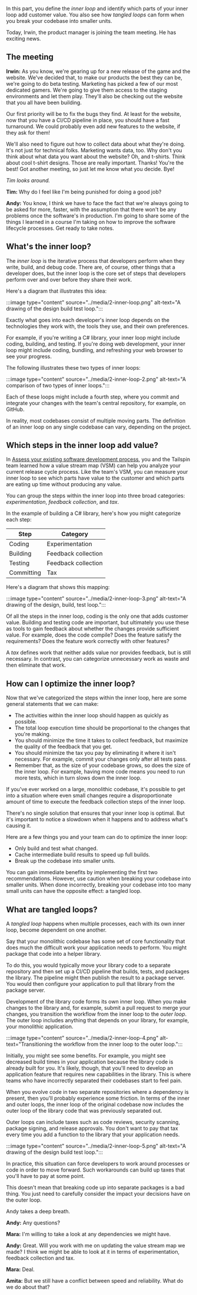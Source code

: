 In this part, you define the _inner loop_ and identify which parts of your inner loop add customer value. You also see how _tangled loops_ can form when you break your codebase into smaller units.

Today, Irwin, the product manager is joining the team meeting. He has exciting news.

## The meeting

**Irwin:** As you know, we're gearing up for a new release of the game and the website. We've decided that, to make our products the best they can be, we're going to do beta testing. Marketing has picked a few of our most dedicated gamers. We're going to give them access to the staging environments and let them play. They'll also be checking out the website that you all have been building.

Our first priority will be to fix the bugs they find. At least for the website, now that you have a CI/CD pipeline in place, you should have a  fast turnaround. We could probably even add new features to the website, if they ask for them!

We'll also need to figure out how to collect data about what they're doing. It's not just for technical folks. Marketing wants data, too. Why don't you think about what data you want about the website? Oh, and t-shirts. Think about cool t-shirt designs. Those are really important. Thanks! You're the best! Got another meeting, so just let me know what you decide. Bye!

_Tim looks around._

**Tim:** Why do I feel like I'm being punished for doing a good job?

**Andy:** You know, I think we have to face the fact that we're always going to be asked for more, faster, with the assumption that there won't be any problems once the software's in production. I'm going to share some of the things I learned in a course I'm taking on how to improve the software lifecycle processes. Get ready to take notes.

## What's the inner loop?

The _inner loop_ is the iterative process that developers perform when they write, build, and debug code. There are, of course, other things that a developer does, but the inner loop is the core set of steps that developers perform over and over before they share their work.

Here's a diagram that illustrates this idea:

:::image type="content" source="../media/2-inner-loop.png" alt-text="A drawing of the design build test loop.":::

Exactly what goes into each developer's inner loop depends on the technologies they work with, the tools they use, and their own preferences.

For example, if you're writing a C# library, your inner loop might include coding, building, and testing. If you're doing web development, your inner loop might include coding, bundling, and refreshing your web browser to see your progress.

The following illustrates these two types of inner loops:

:::image type="content" source="../media/2-inner-loop-2.png" alt-text="A comparison of two types of inner loops.":::

Each of these loops might include a fourth step, where you commit and integrate your changes with the team's central repository, for example, on GitHub.

In reality, most codebases consist of multiple moving parts. The definition of an inner loop on any single codebase can vary, depending on the project.

## Which steps in the inner loop add value?

In [Assess your existing software development process](/learn/modules/assess-your-development-process/?azure-portal=true), you and the Tailspin team learned how a value stream map (VSM) can help you analyze your current release cycle process. Like the team's VSM, you can measure your inner loop to see which parts have value to the customer and which parts are eating up time without producing any value.

You can group the steps within the inner loop into three broad categories: *experimentation*, *feedback collection*, and *tax*.

In the example of building a C# library, here's how you might categorize each step:

| Step       | Category            |
|------------|---------------------|
| Coding     | Experimentation     |
| Building   | Feedback collection |
| Testing    | Feedback collection |
| Committing | Tax                 |

Here's a diagram that shows this mapping:

:::image type="content" source="../media/2-inner-loop-3.png" alt-text="A drawing of the design, build, test loop.":::

Of all the steps in the inner loop, coding is the only one that adds customer value. Building and testing code are important, but ultimately you use these as tools to gain feedback about whether the changes provide sufficient value. For example, does the code compile? Does the feature satisfy the requirements? Does the feature work correctly with other features?

A *tax* defines work that neither adds value nor provides feedback, but is still necessary. In contrast, you can categorize unnecessary work as waste and then eliminate that work.

## How can I optimize the inner loop?

Now that we've categorized the steps within the inner loop, here are some general statements that we can make:

- The activities within the inner loop should happen as quickly as possible.
- The total loop execution time should be proportional to the changes that you're making.
- You should minimize the time it takes to collect feedback, but maximize the quality of the feedback that you get.
- You should minimize the tax you pay by eliminating it where it isn't necessary. For example, commit your changes only after all tests pass.
- Remember that, as the size of your codebase grows, so does the size of the inner loop. For example, having more code means you need to run more tests, which in turn slows down the inner loop.

If you've ever worked on a large, monolithic codebase, it's possible to get into a situation where even small changes require a disproportionate amount of time to execute the feedback collection steps of the inner loop.

There's no single solution that ensures that your inner loop is optimal. But it's important to notice a slowdown when it happens and to address what's causing it.

Here are a few things you and your team can do to optimize the inner loop:

* Only build and test what changed.
* Cache intermediate build results to speed up full builds.
* Break up the codebase into smaller units.

You can gain immediate benefits by implementing the first two recommendations. However, use caution when breaking your codebase into smaller units. When done incorrectly, breaking your codebase into too many small units can have the opposite effect: a tangled loop.

## What are tangled loops?

A _tangled loop_ happens when multiple processes, each with its own inner loop, become dependent on one another.

Say that your monolithic codebase has some set of core functionality that does much the difficult work your application needs to perform. You might package that code into a helper library.

To do this, you would typically move your library code to a separate repository and then set up a CI/CD pipeline that builds, tests, and packages the library. The pipeline might then publish the result to a package server. You would then configure your application to pull that library from the package server.

Development of the library code forms its own inner loop. When you make changes to the library and, for example, submit a pull request to merge your changes, you transition the workflow from the inner loop to the _outer loop_. The outer loop includes anything that depends on your library, for example, your monolithic application.

:::image type="content" source="../media/2-inner-loop-4.png" alt-text="Transitioning the workflow from the inner loop to the outer loop.":::

Initially, you might see some benefits. For example, you might see decreased build times in your application because the library code is already built for you. It's likely, though, that you'll need to develop an application feature that requires new capabilities in the library. This is where teams who have incorrectly separated their codebases start to feel pain.

When you evolve code in two separate repositories where a dependency is present, then you'll probably experience some friction. In terms of the inner and outer loops, the inner loop of the original codebase now includes the outer loop of the library code that was previously separated out.

Outer loops can include taxes such as code reviews, security scanning, package signing, and release approvals. You don't want to pay that tax every time you add a function to the library that your application needs.

:::image type="content" source="../media/2-inner-loop-5.png" alt-text="A drawing of the design build test loop.":::

In practice, this situation can force developers to work around processes or code in order to move forward. Such workarounds can build up taxes that you'll have to pay at some point.

This doesn't mean that breaking code up into separate packages is a bad thing. You just need to carefully consider the impact your decisions have on the outer loop.

Andy takes a deep breath.

**Andy:** Any questions?

**Mara:** I'm willing to take a look at any dependencies we might have.

**Andy:** Great. Will you work with me on updating the value stream map we made? I think we might be able to look at it in terms of experimentation, feedback collection and tax.

**Mara:** Deal.

**Amita:** But we still have a conflict between speed and reliability. What do we do about that?